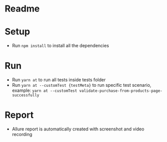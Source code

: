 # Readme

# Setup

- Run `npm install` to install all the dependencies

# Run

- Run `yarn at` to run all tests inside tests folder
- Run `yarn at --customTest {testMeta}` to run specific test scenario, example: `yarn at --customTest validate-purchase-from-products-page-successfully`

# Report

- Allure report is automatically created with screenshot and video recording
